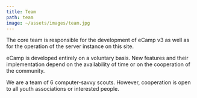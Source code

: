 ```yaml
---
title: Team
path: team
image: ~/assets/images/team.jpg
---
```

The core team is responsible for the development of eCamp v3 as well as for the operation of the server instance on this site.  

eCamp is developed entirely on a voluntary basis. New features and their implementation depend on the availability of time or on the cooperation of the community. 

We are a team of 6 computer-savvy scouts. However, cooperation is open to all youth associations or interested people.
